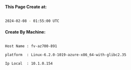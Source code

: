 
   
#### This Page Create at:

```bash

2024-02-08 - 01:55:00 UTC

```

#### Create By Machine:

```bash

Host Name : fv-az700-891

platform  : Linux-6.2.0-1019-azure-x86_64-with-glibc2.35

Ip Local  : 10.1.0.154

```

